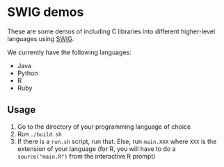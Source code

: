 # SWIG demos

These are some demos of including C libraries into different higher-level languages using [SWIG](http://www.swig.org).

We currently have the following languages:

  * Java
  * Python
  * R
  * Ruby


## Usage

  1. Go to the directory of your programming language of choice
  2. Run `./build.sh`
  3. If there is a `run.sh` script, run that. Else, run `main.XXX` where `XXX` is the extension of your language (for R, you will have to do a `source("main.R")` from the interactive R prompt)
 
